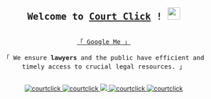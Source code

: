 <!-- Intro  -->
<h2 align="center">
        <samp> Welcome to
                <b><a target="_blank" href="https://courtclick.com">Court Click</a></b> !
        </samp>
   <img src="https://media.giphy.com/media/hvRJCLFzcasrR4ia7z/giphy.gif" width="28">
</h2>


<p align="center"> 
  <samp>
    <br>
    <a href="https://www.google.com/search?q=court+click+india">「 Google Me 」</a>
    <br>
    <br>
    「 We ensure <b>lawyers</b> and the public have efficient and timely access to crucial legal resources. 」
    <br>
    <br>
  </samp>
</p>

<p align="center">
 <a href="https://courtclick.com" target="blank">
  <img src="https://img.shields.io/badge/Website-DC143C?style=for-the-badge&logo=medium&logoColor=white" alt="courtclick" />
 </a>
 <a href="https://linkedin.com/in/courtclick" target="_blank">
  <img src="https://img.shields.io/badge/LinkedIn-0077B5?style=for-the-badge&logo=linkedin&logoColor=white" alt="courtclick"/>
 </a>
 <!-- <a href="https://dev.to/courtclick" target="_blank">
  <img src="https://img.shields.io/badge/dev.to-0A0A0A?style=for-the-badge&logo=dev.to&logoColor=white" alt="courtclick" />
 </a> -->
 <a href="https://twitter.com/courtclick" target="_blank">
  <img src="https://img.shields.io/badge/Twitter-1DA1F2?style=for-the-badge&logo=twitter&logoColor=white" />
 </a>
 <a href="https://instagram.com/courtclick" target="_blank">
  <img src="https://img.shields.io/badge/Instagram-fe4164?style=for-the-badge&logo=instagram&logoColor=white" alt="courtclick" />
 </a> 
 <a href="https://facebook.com/courtclick" target="_blank">
  <img src="https://img.shields.io/badge/Facebook-20BEFF?&style=for-the-badge&logo=facebook&logoColor=white" alt="courtclick"  />
  </a> 
</p>
<br />
